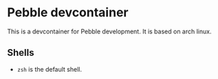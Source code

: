 # Pebble devcontainer

This is a devcontainer for Pebble development. It is based on arch linux.

## Shells

- `zsh` is the default shell.
